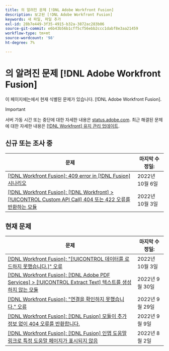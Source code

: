 ```yaml
---
title: 의 알려진 문제 [!DNL Adobe Workfront Fusion]
description: 보고된 [!DNL Adobe Workfront Fusion]
keywords: 새 파일, 파일 추가
exl-id: 28b7e449-3f35-4915-b32a-3872ac283b06
source-git-commit: e6b43b56b1cff5cf56ebb2ccc1dabf8e3aa21459
workflow-type: tm+mt
source-wordcount: '98'
ht-degree: 7%

---
```


# 의 알려진 문제 [!DNL Adobe Workfront Fusion]

이 페이지에는에서 현재 식별된 문제가 있습니다. [!DNL Adobe Workfront Fusion].

>[!IMPORTANT]
>
>서버 가동 시간 또는 중단에 대한 자세한 내용은 [status.adobe.com](https://status.adobe.com). 최근 해결된 문제에 대한 자세한 내용은 [[!DNL Workfront] 유지 관리 업데이트](../maintenance/current-updates.md).

## 신규 또는 조사 중

| **문제** | **마지막 수정일:** |
|-----------------------------------------------------------------------------------|-------------------|
| [[!DNL Workfront Fusion]: 409 error in [!DNL Fusion] 시나리오](known-issues-workfront-fusion/fusion-409-error.md) | 2022년 10월 6일 |
| [[!DNL Workfront Fusion]: [!DNL Workfront] >[!UICONTROL  Custom API Call] 404 또는 422 오류를 반환하는 모듈](known-issues-workfront-fusion/fusion-api-reports-422-404-errors.md) | 2022년 10월 3일 |

## 현재 문제

| **문제** | **마지막 수정일:** |
|-----------------------------------------------------------------------------------|-------------------|
| [[!DNL Workfront Fusion]: &quot;[!UICONTROL 데이터를 로드하지 못했습니다.]&quot; 오류](known-issues-workfront-fusion/fusion-failed-to-load-data-error.md) | 2022년 10월 3일 |
| [[!DNL Workfront Fusion]: [!DNL Adobe PDF Services] > [!UICONTROL Extract Text] 텍스트를 생성하지 않는 모듈](known-issues-workfront-fusion/fusion-pdf-extract-text.md) | 2022년 9월 30일 |
| [[!DNL Workfront Fusion]: &quot;연결을 확인하지 못했습니다.&quot; 오류](known-issues-workfront-fusion/fusion-401-error-must-reauthenicate-connection.md) | 2022년 9월 29일 |
| [[!DNL Workfront Fusion]: [!DNL Fusion] 모듈이 추가 정보 없이 404 오류를 반환합니다.](known-issues-workfront-fusion/fusion-404-error-no-description.md) | 2022년 9월 9일 |
| [[!DNL Workfront Fusion]: [!DNL Fusion] 인앱 도움말 링크로 특정 도움말 페이지가 표시되지 않음](known-issues-workfront-fusion/help-links-in-modules-not-working.md) | 2022년 8월 2일 |
